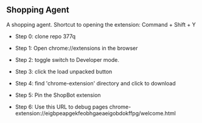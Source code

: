 ## Shopping Agent

A shopping agent.
Shortcut to opening the extension: Command + Shift + Y

* Step 0: clone repo 377q
* Step 1: Open chrome://extensions in the browser
* Step 2: toggle switch to Developer mode.
* Step 3: click the load unpacked button
* Step 4: find 'chrome-extension' directory and click to download
* Step 5: Pin the ShopBot extension

* Step 6: Use this URL to debug pages chrome-extension://eigbpeapgekfeobhgaeaeigobdokffpg/welcome.html